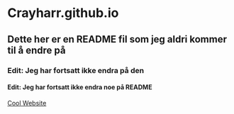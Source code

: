 # Crayharr.github.io
## Dette her er en README fil som jeg aldri kommer til å endre på
### Edit: Jeg har fortsatt ikke endra på den
#### Edit: Jeg har fortsatt ikke endra noe på README
[Cool Website](https://crayharr.github.io)
